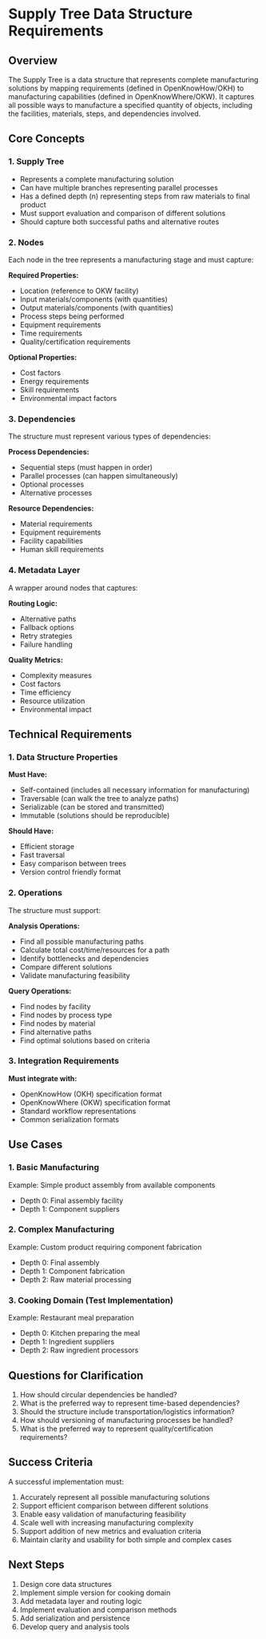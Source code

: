 # Supply Tree Data Structure Requirements

## Overview

The Supply Tree is a data structure that represents complete manufacturing solutions by mapping requirements (defined in OpenKnowHow/OKH) to manufacturing capabilities (defined in OpenKnowWhere/OKW). It captures all possible ways to manufacture a specified quantity of objects, including the facilities, materials, steps, and dependencies involved.

## Core Concepts

### 1. Supply Tree
- Represents a complete manufacturing solution
- Can have multiple branches representing parallel processes
- Has a defined depth (n) representing steps from raw materials to final product
- Must support evaluation and comparison of different solutions
- Should capture both successful paths and alternative routes

### 2. Nodes
Each node in the tree represents a manufacturing stage and must capture:

**Required Properties:**
- Location (reference to OKW facility)
- Input materials/components (with quantities)
- Output materials/components (with quantities)
- Process steps being performed
- Equipment requirements
- Time requirements
- Quality/certification requirements

**Optional Properties:**
- Cost factors
- Energy requirements
- Skill requirements
- Environmental impact factors

### 3. Dependencies
The structure must represent various types of dependencies:

**Process Dependencies:**
- Sequential steps (must happen in order)
- Parallel processes (can happen simultaneously)
- Optional processes
- Alternative processes

**Resource Dependencies:**
- Material requirements
- Equipment requirements
- Facility capabilities
- Human skill requirements

### 4. Metadata Layer
A wrapper around nodes that captures:

**Routing Logic:**
- Alternative paths
- Fallback options
- Retry strategies
- Failure handling

**Quality Metrics:**
- Complexity measures
- Cost factors
- Time efficiency
- Resource utilization
- Environmental impact

## Technical Requirements

### 1. Data Structure Properties

**Must Have:**
- Self-contained (includes all necessary information for manufacturing)
- Traversable (can walk the tree to analyze paths)
- Serializable (can be stored and transmitted)
- Immutable (solutions should be reproducible)

**Should Have:**
- Efficient storage
- Fast traversal
- Easy comparison between trees
- Version control friendly format

### 2. Operations

The structure must support:

**Analysis Operations:**
- Find all possible manufacturing paths
- Calculate total cost/time/resources for a path
- Identify bottlenecks and dependencies
- Compare different solutions
- Validate manufacturing feasibility

**Query Operations:**
- Find nodes by facility
- Find nodes by process type
- Find nodes by material
- Find alternative paths
- Find optimal solutions based on criteria

### 3. Integration Requirements

**Must integrate with:**
- OpenKnowHow (OKH) specification format
- OpenKnowWhere (OKW) specification format
- Standard workflow representations
- Common serialization formats

## Use Cases

### 1. Basic Manufacturing
Example: Simple product assembly from available components
- Depth 0: Final assembly facility
- Depth 1: Component suppliers

### 2. Complex Manufacturing
Example: Custom product requiring component fabrication
- Depth 0: Final assembly
- Depth 1: Component fabrication
- Depth 2: Raw material processing

### 3. Cooking Domain (Test Implementation)
Example: Restaurant meal preparation
- Depth 0: Kitchen preparing the meal
- Depth 1: Ingredient suppliers
- Depth 2: Raw ingredient processors

## Questions for Clarification

1. How should circular dependencies be handled?
2. What is the preferred way to represent time-based dependencies?
3. Should the structure include transportation/logistics information?
4. How should versioning of manufacturing processes be handled?
5. What is the preferred way to represent quality/certification requirements?

## Success Criteria

A successful implementation must:

1. Accurately represent all possible manufacturing solutions
2. Support efficient comparison between different solutions
3. Enable easy validation of manufacturing feasibility
4. Scale well with increasing manufacturing complexity
5. Support addition of new metrics and evaluation criteria
6. Maintain clarity and usability for both simple and complex cases

## Next Steps

1. Design core data structures
2. Implement simple version for cooking domain
3. Add metadata layer and routing logic
4. Implement evaluation and comparison methods
5. Add serialization and persistence
6. Develop query and analysis tools